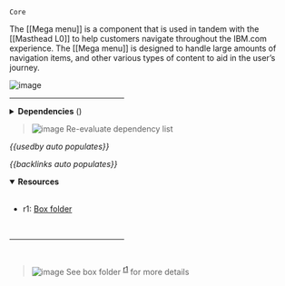 `Core` <!-- category start --><!-- category end -->

The [[Mega menu]] is a component that is used in tandem with the [[Masthead L0]]
to help customers navigate throughout the IBM.com experience. The [[Mega menu]]
is designed to handle large amounts of navigation items, and other various types
of content to aid in the user’s journey.

![image](https://user-images.githubusercontent.com/3793636/119056453-56587900-b990-11eb-8f48-c385877d09a3.png)

<hr width="40%" />

<!-- toc start open="true" depthStart="3" depthEnd="5" --><!-- toc end -->

<details>
  <summary><strong>Dependencies</strong> (<!-- dependencyCount start --><!-- dependencyCount end -->)</summary><br />

- ...

<br />
</details>

> ![image](https://user-images.githubusercontent.com/3793636/117873641-a6835d00-b265-11eb-8433-8c9c73a2e999.png)
> Re-evaluate dependency list

<!-- usedby start -->

_{{usedby auto populates}}_

<!-- usedby end -->

<!-- backlinks start -->

_{{backlinks auto populates}}_

<!-- backlinks end -->

<a name="resources"></a>

<details open="true">
  <summary><strong>Resources</strong></summary><br />

- r1: [Box folder](https://ibm.ent.box.com/folder/118692148518)

<br />
</details>

<hr width="40%" />

<br />

> ![image](https://user-images.githubusercontent.com/3793636/117873919-f6faba80-b265-11eb-81a5-039bdcd822e8.png)
> See box folder <sup>[r1](#resources)</sup> for more details
